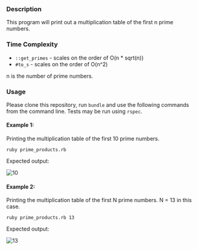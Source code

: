 ### Description

This program will print out a multiplication table of the first n prime numbers.

### Time Complexity

- `::get_primes` - scales on the order of O(n * sqrt(n))
- `#to_s` - scales on the order of O(n^2)

n is the number of prime numbers.

### Usage

Please clone this repository, run `bundle` and use the following commands from the command line.
Tests may be run using `rspec`.

#### Example 1:

Printing the multiplication table of the first 10 prime numbers.

`ruby prime_products.rb`

Expected output:

![10](https://raw.github.com/thatkaiguy/prime-products/master/10.png)

#### Example 2:

Printing the multiplication table of the first N prime numbers. N = 13 in this case.

`ruby prime_products.rb 13`

Expected output:

![13](https://raw.github.com/thatkaiguy/prime-products/master/13.png)
